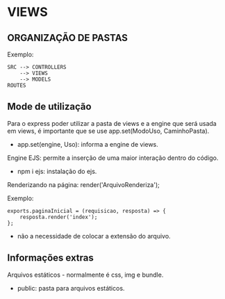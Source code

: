# VIEWS

## ORGANIZAÇÃO DE PASTAS

Exemplo:
```
SRC --> CONTROLLERS
    --> VIEWS
    --> MODELS
ROUTES
```

## Mode de utilização

Para o express poder utilizar a pasta de views e a engine que será usada em views, é importante que se use app.set(ModoUso, CaminhoPasta).
- app.set(engine, Uso): informa a engine de views.

Engine EJS: permite a inserção de uma maior interação dentro do código.
- npm i ejs: instalação do ejs.

Renderizando na página: render('ArquivoRenderiza');

Exemplo:
```
exports.paginaInicial = (requisicao, resposta) => {
    resposta.render('index');
};
```
- não a necessidade de colocar a extensão do arquivo.

## Informações extras

Arquivos estáticos - normalmente é css, img e bundle.
- public: pasta para arquivos estáticos.